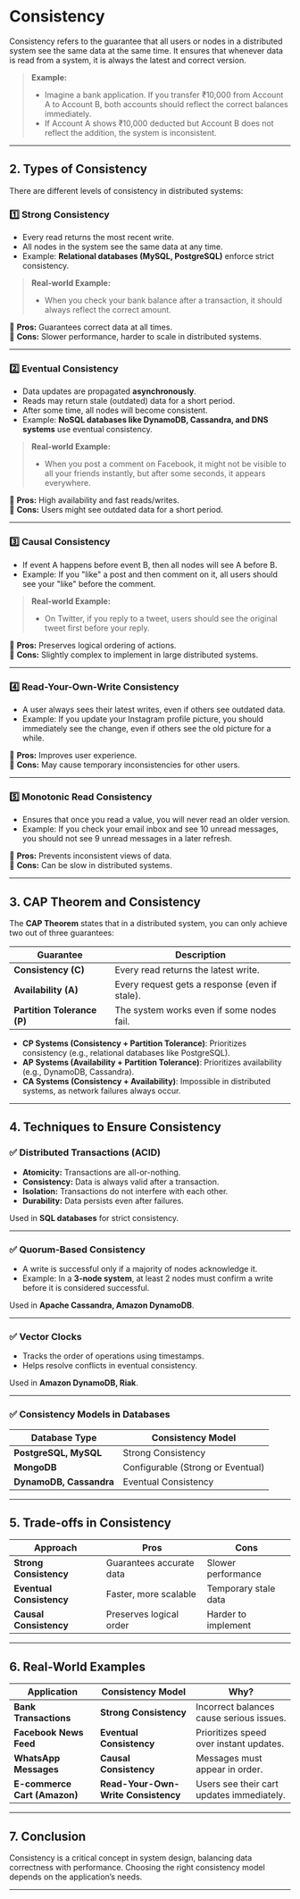 # **Consistency**

Consistency refers to the guarantee that all users or nodes in a distributed system see the same data at the same time. It ensures that whenever data is read from a system, it is always the latest and correct version.

> **Example:**
>
> -   Imagine a bank application. If you transfer ₹10,000 from Account A to Account B, both accounts should reflect the correct balances immediately.
> -   If Account A shows ₹10,000 deducted but Account B does not reflect the addition, the system is inconsistent.

---

## **2. Types of Consistency**

There are different levels of consistency in distributed systems:

### **1️⃣ Strong Consistency**

-   Every read returns the most recent write.
-   All nodes in the system see the same data at any time.
-   Example: **Relational databases (MySQL, PostgreSQL)** enforce strict consistency.

> **Real-world Example:**
>
> -   When you check your bank balance after a transaction, it should always reflect the correct amount.

🔹 **Pros:** Guarantees correct data at all times.  
🔹 **Cons:** Slower performance, harder to scale in distributed systems.

---

### **2️⃣ Eventual Consistency**

-   Data updates are propagated **asynchronously**.
-   Reads may return stale (outdated) data for a short period.
-   After some time, all nodes will become consistent.
-   Example: **NoSQL databases like DynamoDB, Cassandra, and DNS systems** use eventual consistency.

> **Real-world Example:**
>
> -   When you post a comment on Facebook, it might not be visible to all your friends instantly, but after some seconds, it appears everywhere.

🔹 **Pros:** High availability and fast reads/writes.  
🔹 **Cons:** Users might see outdated data for a short period.

---

### **3️⃣ Causal Consistency**

-   If event A happens before event B, then all nodes will see A before B.
-   Example: If you "like" a post and then comment on it, all users should see your "like" before the comment.

> **Real-world Example:**
>
> -   On Twitter, if you reply to a tweet, users should see the original tweet first before your reply.

🔹 **Pros:** Preserves logical ordering of actions.  
🔹 **Cons:** Slightly complex to implement in large distributed systems.

---

### **4️⃣ Read-Your-Own-Write Consistency**

-   A user always sees their latest writes, even if others see outdated data.
-   Example: If you update your Instagram profile picture, you should immediately see the change, even if others see the old picture for a while.

🔹 **Pros:** Improves user experience.  
🔹 **Cons:** May cause temporary inconsistencies for other users.

---

### **5️⃣ Monotonic Read Consistency**

-   Ensures that once you read a value, you will never read an older version.
-   Example: If you check your email inbox and see 10 unread messages, you should not see 9 unread messages in a later refresh.

🔹 **Pros:** Prevents inconsistent views of data.  
🔹 **Cons:** Can be slow in distributed systems.

---

## **3. CAP Theorem and Consistency**

The **CAP Theorem** states that in a distributed system, you can only achieve two out of three guarantees:

| **Guarantee**               | **Description**                                |
| --------------------------- | ---------------------------------------------- |
| **Consistency (C)**         | Every read returns the latest write.           |
| **Availability (A)**        | Every request gets a response (even if stale). |
| **Partition Tolerance (P)** | The system works even if some nodes fail.      |

-   **CP Systems (Consistency + Partition Tolerance)**: Prioritizes consistency (e.g., relational databases like PostgreSQL).
-   **AP Systems (Availability + Partition Tolerance)**: Prioritizes availability (e.g., DynamoDB, Cassandra).
-   **CA Systems (Consistency + Availability)**: Impossible in distributed systems, as network failures always occur.

---

## **4. Techniques to Ensure Consistency**

### ✅ **Distributed Transactions (ACID)**

-   **Atomicity:** Transactions are all-or-nothing.
-   **Consistency:** Data is always valid after a transaction.
-   **Isolation:** Transactions do not interfere with each other.
-   **Durability:** Data persists even after failures.

Used in **SQL databases** for strict consistency.

---

### ✅ **Quorum-Based Consistency**

-   A write is successful only if a majority of nodes acknowledge it.
-   Example: In a **3-node system**, at least 2 nodes must confirm a write before it is considered successful.

Used in **Apache Cassandra, Amazon DynamoDB**.

---

### ✅ **Vector Clocks**

-   Tracks the order of operations using timestamps.
-   Helps resolve conflicts in eventual consistency.

Used in **Amazon DynamoDB, Riak**.

---

### ✅ **Consistency Models in Databases**

| **Database Type**       | **Consistency Model**             |
| ----------------------- | --------------------------------- |
| **PostgreSQL, MySQL**   | Strong Consistency                |
| **MongoDB**             | Configurable (Strong or Eventual) |
| **DynamoDB, Cassandra** | Eventual Consistency              |

---

## **5. Trade-offs in Consistency**

| **Approach**             | **Pros**                 | **Cons**             |
| ------------------------ | ------------------------ | -------------------- |
| **Strong Consistency**   | Guarantees accurate data | Slower performance   |
| **Eventual Consistency** | Faster, more scalable    | Temporary stale data |
| **Causal Consistency**   | Preserves logical order  | Harder to implement  |

---

## **6. Real-World Examples**

| **Application**              | **Consistency Model**               | **Why?**                                  |
| ---------------------------- | ----------------------------------- | ----------------------------------------- |
| **Bank Transactions**        | **Strong Consistency**              | Incorrect balances cause serious issues.  |
| **Facebook News Feed**       | **Eventual Consistency**            | Prioritizes speed over instant updates.   |
| **WhatsApp Messages**        | **Causal Consistency**              | Messages must appear in order.            |
| **E-commerce Cart (Amazon)** | **Read-Your-Own-Write Consistency** | Users see their cart updates immediately. |

---

## **7. Conclusion**

Consistency is a critical concept in system design, balancing data correctness with performance. Choosing the right consistency model depends on the application’s needs.

---
